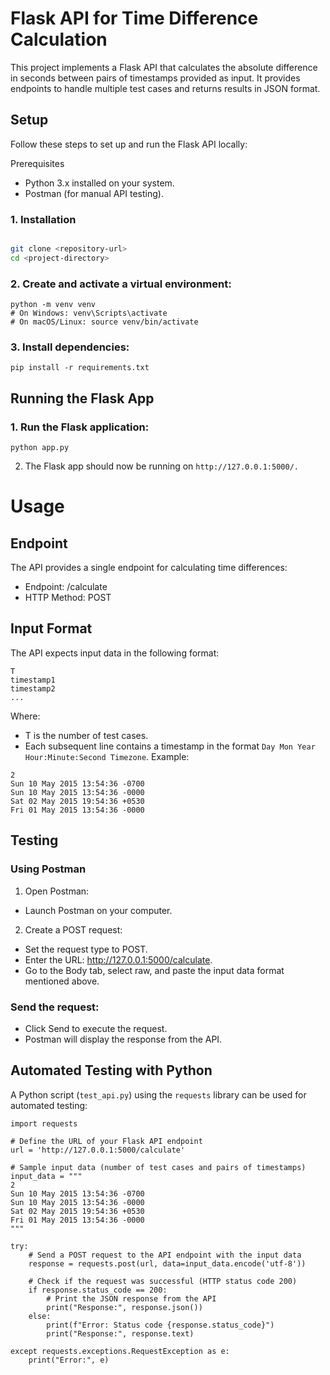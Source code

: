 # Flask API for Time Difference Calculation
This project implements a Flask API that calculates the absolute difference in seconds between pairs of timestamps provided as input. It provides endpoints to handle multiple test cases and returns results in JSON format.

## Setup
Follow these steps to set up and run the Flask API locally:

Prerequisites
* Python 3.x installed on your system.<br>
* Postman (for manual API testing).

### 1. Installation

```bash

git clone <repository-url>
cd <project-directory>
``` 

### 2. Create and activate a virtual environment:
```
python -m venv venv
# On Windows: venv\Scripts\activate
# On macOS/Linux: source venv/bin/activate
```

### 3. Install dependencies:
```
pip install -r requirements.txt
```

## Running the Flask App
### 1. Run the Flask application:
```
python app.py
```
2. The Flask app should now be running on `http://127.0.0.1:5000/.`

# Usage
## Endpoint
The API provides a single endpoint for calculating time differences:
* Endpoint: /calculate
* HTTP Method: POST

## Input Format
The API expects input data in the following format:
```
T
timestamp1
timestamp2
...
```
Where:

* T is the number of test cases.
* Each subsequent line contains a timestamp in the format `Day Mon Year Hour:Minute:Second Timezone`.
Example:
```
2
Sun 10 May 2015 13:54:36 -0700
Sun 10 May 2015 13:54:36 -0000
Sat 02 May 2015 19:54:36 +0530
Fri 01 May 2015 13:54:36 -0000
```
## Testing
### Using Postman
1. Open Postman:
* Launch Postman on your computer.
2. Create a POST request:
* Set the request type to POST.
* Enter the URL: http://127.0.0.1:5000/calculate.
* Go to the Body tab, select raw, and paste the input data format mentioned above.
### Send the request:
* Click Send to execute the request.
* Postman will display the response from the API.
## Automated Testing with Python
A Python script (`test_api.py`) using the `requests` library can be used for automated testing:
```
import requests

# Define the URL of your Flask API endpoint
url = 'http://127.0.0.1:5000/calculate'

# Sample input data (number of test cases and pairs of timestamps)
input_data = """
2
Sun 10 May 2015 13:54:36 -0700
Sun 10 May 2015 13:54:36 -0000
Sat 02 May 2015 19:54:36 +0530
Fri 01 May 2015 13:54:36 -0000
"""

try:
    # Send a POST request to the API endpoint with the input data
    response = requests.post(url, data=input_data.encode('utf-8'))

    # Check if the request was successful (HTTP status code 200)
    if response.status_code == 200:
        # Print the JSON response from the API
        print("Response:", response.json())
    else:
        print(f"Error: Status code {response.status_code}")
        print("Response:", response.text)

except requests.exceptions.RequestException as e:
    print("Error:", e)
```







